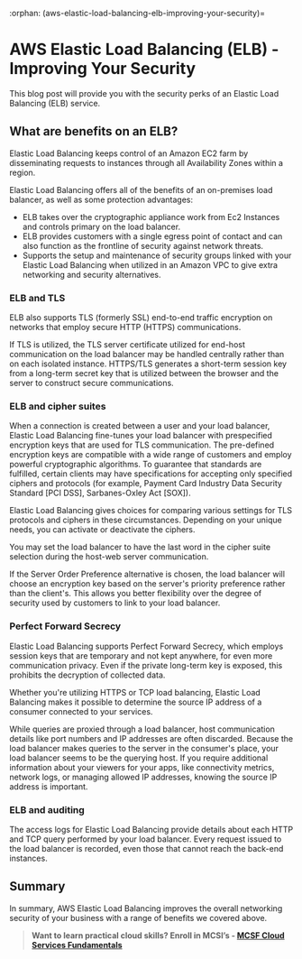 :orphan:
(aws-elastic-load-balancing-elb-improving-your-security)=
# AWS Elastic Load Balancing (ELB) - Improving Your Security
 

This blog post will provide you with the security perks of an Elastic Load Balancing (ELB) service.

## What are benefits on an ELB?

Elastic Load Balancing keeps control of an Amazon EC2 farm by disseminating requests to instances through all Availability Zones within a region.

Elastic Load Balancing offers all of the benefits of an on-premises load balancer, as well as some protection advantages:

- ELB takes over the cryptographic appliance work from Ec2 Instances and controls primary on the load balancer.
- ELB provides customers with a single egress point of contact and can also function as the frontline of security against network threats.
- Supports the setup and maintenance of security groups linked with your Elastic Load Balancing when utilized in an Amazon VPC to give extra networking and security alternatives.

### ELB and TLS

ELB also supports TLS (formerly SSL) end-to-end traffic encryption on networks that employ secure HTTP (HTTPS) communications.

If TLS is utilized, the TLS server certificate utilized for end-host communication on the load balancer may be handled centrally rather than on each isolated instance.
HTTPS/TLS generates a short-term session key from a long-term secret key that is utilized between the browser and the server to construct secure communications.

### ELB and cipher suites

When a connection is created between a user and your load balancer, Elastic Load Balancing fine-tunes your load balancer with prespecified encryption keys that are used for TLS communication. The pre-defined encryption keys are compatible with a wide range of customers and employ powerful cryptographic algorithms.
To guarantee that standards are fulfilled, certain clients may have specifications for accepting only specified ciphers and protocols (for example, Payment Card Industry Data Security Standard [PCI DSS], Sarbanes-Oxley Act [SOX]).

Elastic Load Balancing gives choices for comparing various settings for TLS protocols and ciphers in these circumstances. Depending on your unique needs, you can activate or deactivate the ciphers.

You may set the load balancer to have the last word in the cipher suite selection during the host-web server communication.

If the Server Order Preference alternative is chosen, the load balancer will choose an encryption key based on the server's priority preference rather than the client's. This allows you better flexibility over the degree of security used by customers to link to your load balancer.

### Perfect Forward Secrecy

Elastic Load Balancing supports Perfect Forward Secrecy, which employs session keys that are temporary and not kept anywhere, for even more communication privacy. Even if the private long-term key is exposed, this prohibits the decryption of collected data.

Whether you're utilizing HTTPS or TCP load balancing, Elastic Load Balancing makes it possible to determine the source IP address of a consumer connected to your services.

While queries are proxied through a load balancer, host communication details like port numbers and IP addresses are often discarded. Because the load balancer makes queries to the server in the consumer's place, your load balancer seems to be the querying host. If you require additional information about your viewers for your apps, like connectivity metrics, network logs, or managing allowed IP addresses, knowing the source IP address is important.

### ELB and auditing

The access logs for Elastic Load Balancing provide details about each HTTP and TCP query performed by your load balancer.
Every request issued to the load balancer is recorded, even those that cannot reach the back-end instances.

## Summary

In summary, AWS Elastic Load Balancing improves the overall networking security of your business with a range of benefits we covered above.

> **Want to learn practical cloud skills? Enroll in MCSI’s - [MCSF Cloud Services Fundamentals ](https://www.mosse-institute.com/certifications/mcsf-cloud-services-fundamentals.html)**